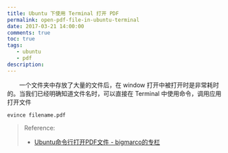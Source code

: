 ```yaml
---
title: Ubuntu 下使用 Terminal 打开 PDF
permalink: open-pdf-file-in-ubuntu-terminal
date: 2017-03-21 14:00:00
comments: true
toc: true
tags: 
   - ubuntu
   - pdf
description: 
---
```

&emsp;&emsp;一个文件夹中存放了大量的文件后，在 window 打开中被打开时是非常耗时的。当我们已经明确知道文件名时，可以直接在 Terminal 中使用命令，调用应用打开文件
<!--more -->
```
evince filename.pdf
```

> Reference:
> - [Ubuntu命令行打开PDF文件 - bigmarco的专栏](http://blog.csdn.net/bigmarco/article/details/6555582)

